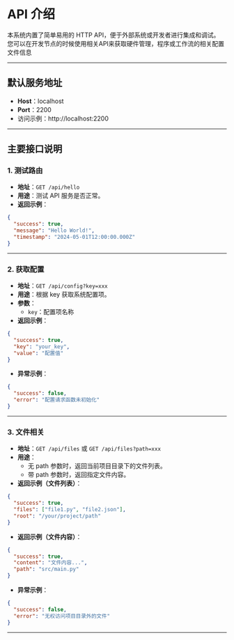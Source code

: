 # API 介绍

本系统内置了简单易用的 HTTP API，便于外部系统或开发者进行集成和调试。<br>
您可以在开发节点的时候使用相关API来获取硬件管理，程序或工作流的相关配置文件信息

---

## 默认服务地址
- **Host**：localhost
- **Port**：2200
- 访问示例：http://localhost:2200

---

## 主要接口说明

### 1. 测试路由
- **地址**：`GET /api/hello`
- **用途**：测试 API 服务是否正常。
- **返回示例**：
```json
{
  "success": true,
  "message": "Hello World!",
  "timestamp": "2024-05-01T12:00:00.000Z"
}
```

---

### 2. 获取配置
- **地址**：`GET /api/config?key=xxx`
- **用途**：根据 key 获取系统配置项。
- **参数**：
  - `key`：配置项名称
- **返回示例**：
```json
{
  "success": true,
  "key": "your_key",
  "value": "配置值"
}
```
- **异常示例**：
```json
{
  "success": false,
  "error": "配置请求函数未初始化"
}
```

---

### 3. 文件相关
- **地址**：`GET /api/files` 或 `GET /api/files?path=xxx`
- **用途**：
  - 无 path 参数时，返回当前项目目录下的文件列表。
  - 带 path 参数时，返回指定文件内容。
- **返回示例（文件列表）**：
```json
{
  "success": true,
  "files": ["file1.py", "file2.json"],
  "root": "/your/project/path"
}
```
- **返回示例（文件内容）**：
```json
{
  "success": true,
  "content": "文件内容...",
  "path": "src/main.py"
}
```
- **异常示例**：
```json
{
  "success": false,
  "error": "无权访问项目目录外的文件"
}
```

---

